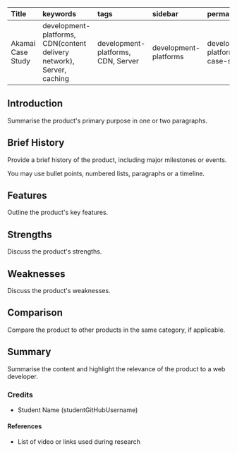 

|    Title     |    keywords |	  tags |	sidebar |	permalink |	folder |
| :---         |   :---      |  :---   | :---     | :---      |   :--  |
|Akamai Case Study|development-platforms, CDN(content delivery network), Server, caching|development-platforms, CDN, Server|development-platforms|development-platforms/akamai-case-study.md| Development-platforms|





## Introduction

Summarise the product's primary purpose in one or two paragraphs.

## Brief History

Provide a brief history of the product, including major milestones or events.

You may use bullet points, numbered lists, paragraphs or a timeline.

## Features

Outline the product's key features.

## Strengths

Discuss the product's strengths.

## Weaknesses

Discuss the product's weaknesses.

## Comparison

Compare the product to other products in the same category, if applicable.

## Summary

Summarise the content and highlight the relevance of the product to a web developer.

### Credits

- Student Name (studentGitHubUsername)

#### References

- List of video or links used during research
